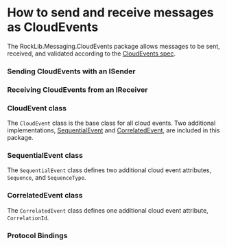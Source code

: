 # How to send and receive messages as CloudEvents

The RockLib.Messaging.CloudEvents package allows messages to be sent, received, and validated according to the [CloudEvents spec](https://github.com/cloudevents/spec).

### Sending CloudEvents with an ISender

<!-- TODO: Add docs for sending CloudEvents -->

### Receiving CloudEvents from an IReceiver

<!-- TODO: Add docs for receiving CloudEvents -->

### CloudEvent class

The `CloudEvent` class is the base class for all cloud events. Two additional implementations, [SequentialEvent](#sequentialevent-class) and [CorrelatedEvent](#correlatedevent-class), are included in this package.

<!--

TODO: Add more about CloudEvent class:
- CloudEvent attributes:
  - Id (required, auto-set)
  - Source (required)
  - SpecVersion (required, readonly, always "1.0")
  - Type (required)
  - DataContentType
  - DataSchema
  - Subject
  - Time (auto-set)
- StringData / BinaryData properties
- AdditionalAttributes property
- ProtocolBinding property
- DefaultProtocolBinding property
- Default constructor
- Copy constructor
- IReceiverMessage constructor
- Alternative: `.As<CloudEvent()` extension method
- ToSenderMessage method
- Implicit conversion operator
- ToHttpRequestMessage methods
- Validate instance method
- Validate static method
- ContainsHeader method
- TryGetHeaderValue method
    
-->

### SequentialEvent class

The `SequentialEvent` class defines two additional cloud event attributes, `Sequence`, and `SequenceType`.

<!--

TODO: Add more about SequentialEvent class:
- SequenceEvent attributes:
  - Sequence (required)
  - SequenceType (defined value: "Integer")
- Default constructor
- Copy constructor
- IReceiverMessage constructor
- ToSenderMessage method (overrides base method)
- Validate instance method (overrides base method)
- Validate static method (hides base method)

-->

### CorrelatedEvent class

The `CorrelatedEvent` class defines one additional cloud event attribute, `CorrelationId`.

<!--

TODO: Add more about CorrelatedEvent class:
- CorrelatedEvent attributes:
  - CorrelationId (required, auto-set)
- Default constructor
- Copy constructor
- IReceiverMessage constructor
- ToSenderMessage method (overrides base method)
- Validate static method (hides base method)

-->

### Protocol Bindings

<!-- TODO: Add docs for IProtocolBinding interface and ProtocolBindings static class -->
